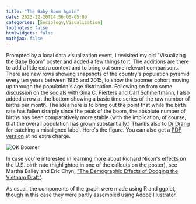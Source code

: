 ```yaml
---
title: "The Baby Boom Again"
date: 2023-12-20T14:56:05-05:00
categories: [Sociology,Visualization]
footnotes: false
htmlwidgets: false
mathjax: false
---
```



Prompted by a local data visualization event, I revisited my old "Visualizing the Baby Boom" poster and added a few things to it. The additions are there to add a little extra context and to bring out some relevant comparisons. There are new rows showing snapshots of the country's population pyramid every ten years between 1935 and 2015, to show the boomer cohort moving up through the population's age distribution. Following on from some discussion on the socials with Gina C. Pierters and Carl Schmertmann, I also added a row at the bottom showing a basic time series of the raw number of births per month. The idea here is to bring out the point that while the birth rate has fallen sharply since the peak of the boom, the absolute number of births has been comparatively more stable (with the implication, of course, that the overall population has grown substantially.) Thanks also to [Dr Drang](https://leancrew.com/) for catching a misaligned label. Here's the figure. You can also get a [PDF version](okboomer3_composite_poster.pdf) at no extra charge. 

![OK Boomer](okboomer3_composite_poster.png)

In case you're interested in learning more about Richard Nixon's effects on the U.S. birth rate (highlighted in one of the callouts on the poster), see Martha Bailey and Eric Chyn, ["The Demographic Effects of Dodging the Vietnam Draft"](https://public.websites.umich.edu/~baileymj/Bailey_Chyn_PP.pdf). 

As usual, the components of the graph were made using R and ggplot, though in this case they were partly assembled using Adobe Illustrator.
